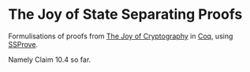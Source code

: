 # The Joy of State Separating Proofs
Formulisations of proofs from [The Joy of Cryptography](https://joyofcryptography.com/pdf/book.pdf) in [Coq](https://coq.inria.fr/), using [SSProve](https://github.com/SSProve/ssprove).

Namely Claim 10.4 so far.
